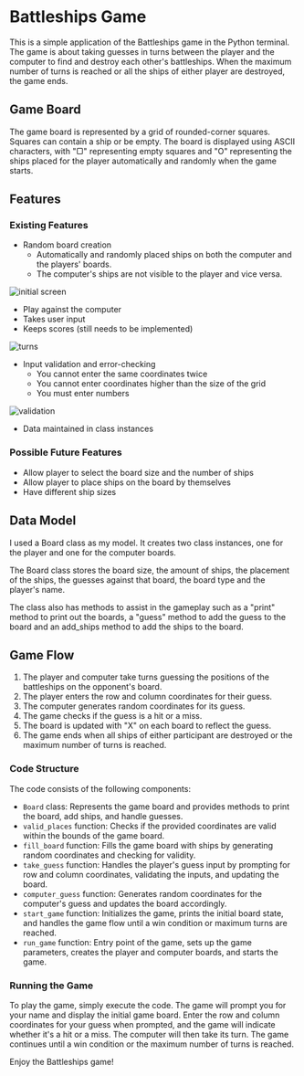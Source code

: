 # Battleships Game

This is a simple application of the Battleships game in the Python terminal. The game is about taking guesses in turns between the player and the computer to find and destroy each other's battleships. When the maximum number of turns is reached or all the ships of either player are destroyed, the game ends.

## Game Board

The game board is represented by a grid of rounded-corner squares. Squares can contain a ship or be empty. The board is displayed using ASCII characters, with "▢" representing empty squares and "O" representing the ships placed for the player automatically and randomly when the game starts.

## Features

### Existing Features
- Random board creation
    - Automatically and randomly placed ships on both the computer and the players' boards.
    - The computer's ships are not visible to the player and vice versa.

![initial screen]()

- Play against the computer
- Takes user input
- Keeps scores (still needs to be implemented)

![turns]()

- Input validation and error-checking
    - You cannot enter the same coordinates twice
    - You cannot enter coordinates higher than the size of the grid
    - You must enter numbers

![validation]()

- Data maintained in class instances

### Possible Future Features
- Allow player to select the board size and the number of ships
- Allow player to place ships on the board by themselves
- Have different ship sizes

## Data Model
I used a Board class as my model. It creates two class instances, one for the player and one for the computer boards.

The Board class stores the board size, the amount of ships, the placement of the ships, the guesses against that board, the board type and the player's name. 

The class also has methods to assist in the gameplay such as a "print" method to print out the boards, a "guess" method to add the guess to the board and an add_ships method to add the ships to the board.

## Game Flow

1. The player and computer take turns guessing the positions of the battleships on the opponent's board.
2. The player enters the row and column coordinates for their guess.
3. The computer generates random coordinates for its guess.
4. The game checks if the guess is a hit or a miss.
5. The board is updated with "X" on each board to reflect the guess.
6. The game ends when all ships of either participant are destroyed or the maximum number of turns is reached.




### Code Structure

The code consists of the following components:

- `Board` class: Represents the game board and provides methods to print the board, add ships, and handle guesses.
- `valid_places` function: Checks if the provided coordinates are valid within the bounds of the game board.
- `fill_board` function: Fills the game board with ships by generating random coordinates and checking for validity.
- `take_guess` function: Handles the player's guess input by prompting for row and column coordinates, validating the inputs, and updating the board.
- `computer_guess` function: Generates random coordinates for the computer's guess and updates the board accordingly.
- `start_game` function: Initializes the game, prints the initial board state, and handles the game flow until a win condition or maximum turns are reached.
- `run_game` function: Entry point of the game, sets up the game parameters, creates the player and computer boards, and starts the game.

### Running the Game

To play the game, simply execute the code. The game will prompt you for your name and display the initial game board. Enter the row and column coordinates for your guess when prompted, and the game will indicate whether it's a hit or a miss. The computer will then take its turn. The game continues until a win condition or the maximum number of turns is reached.

Enjoy the Battleships game!